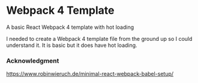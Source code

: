 # Webpack 4 Template
A basic React Webpack 4 template with hot loading

I needed to create a Webpack 4 template file from the ground up so I could understand it.
It is basic but it does have hot loading.


### Acknowledgment
https://www.robinwieruch.de/minimal-react-webpack-babel-setup/
